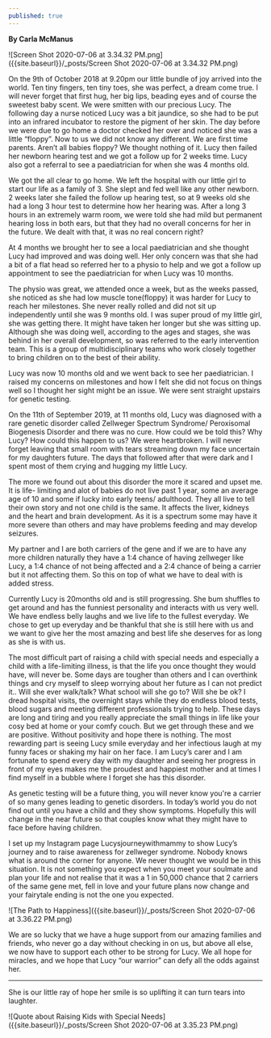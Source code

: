 ```yaml
---
published: true
---
```

**By Carla McManus**

![Screen Shot 2020-07-06 at 3.34.32 PM.png]({{site.baseurl}}/_posts/Screen Shot 2020-07-06 at 3.34.32 PM.png)

On the 9th of October 2018 at 9.20pm our little bundle of joy arrived into the world. Ten tiny fingers, ten tiny toes, she was perfect, a dream come true. I will never forget that first hug, her big lips, beading eyes and of course the sweetest baby scent. We were smitten with our precious Lucy. The following day a nurse noticed Lucy was a bit jaundice, so she had to be put into an infrared incubator to restore the pigment of her skin. The day before we were due to go home a doctor checked her over and noticed she was a little “floppy”. Now to us we did not know any different. We are first time parents. Aren’t all babies floppy? We thought nothing of it. Lucy then failed her newborn hearing test and we got a follow up for 2 weeks time. Lucy also got a referral to see a paediatrician for when she was 4 months old.

We got the all clear to go home. We left the hospital with our little girl to start our life as a family of 3. She slept and fed well like any other newborn. 2 weeks later she failed the follow up hearing test, so at 9 weeks old she had a long 3 hour test to determine how her hearing was. After a long 3 hours in an extremely warm room, we were told she had mild but permanent hearing loss in both ears, but that they had no overall concerns for her in the future.
We dealt with that, it was no real concern right?

At 4 months we brought her to see a local paediatrician and she thought Lucy had improved and was doing well. Her only concern was that she had a bit of a flat head so referred her to a physio to help and we got a follow up appointment to see the paediatrician for when Lucy was 10 months.

The physio was great, we attended once a week, but as the weeks passed, she noticed as she had low muscle tone(floppy) it was harder for Lucy to reach her milestones. She never really rolled and did not sit up independently until she was 9 months old. I was super proud of my little girl, she was getting there. It might have taken her longer but she was sitting up. Although she was doing well, according to the ages and stages, she was behind in her overall development, so was referred to the early intervention team. This is a group of multidisciplinary teams who work closely together to bring children on to the best of their ability.

Lucy was now 10 months old and we went back to see her paediatrician. I raised my concerns on milestones and how I felt she did not focus on things well so I thought her sight might be an issue. We were sent straight upstairs for genetic testing.

On the 11th of September 2019, at 11 months old, Lucy was diagnosed with a rare genetic disorder called Zellweger Spectrum Syndrome/ Peroxisomal Biogenesis Disorder and there was no cure. How could we be told this? Why Lucy? How could this happen to us?
We were heartbroken. I will never forget leaving that small room with tears streaming down my face uncertain for my daughters future.
The days that followed after that were dark and I spent most of them crying and hugging my little Lucy.

The more we found out about this disorder the more it scared and upset me. It is life- limiting and alot of babies do not live past 1 year, some an average age of 10 and some if lucky into early teens/ adulthood. They all live to tell their own story and not one child is the same. It affects the liver, kidneys and the heart and brain development. As it is a spectrum some may have it more severe than others and may have problems feeding and may develop seizures.

My partner and I are both carriers of the gene and if we are to have any more children naturally they have a 1:4 chance of having zellweger like Lucy, a 1:4 chance of not being affected and a 2:4 chance of being a carrier but it not affecting them. So this on top of what we have to deal with is added stress.

Currently Lucy is 20months old and is still progressing. She bum shuffles to get around and has the funniest personality and interacts with us very well. We have endless belly laughs and we live life to the fullest everyday. We chose to get up everyday and be thankful that she is still here with us and we want to give her the most amazing and best life she deserves for as long as she is with us.

The most difficult part of raising a child with special needs and especially a child with a life-limiting illness, is that the life you once thought they would have, will never be. Some days are tougher than others and I can overthink things and cry myself to sleep worrying about her future as I can not predict it.. Will she ever walk/talk? What school will she go to? Will she be ok? I dread hospital visits, the overnight stays while they do endless blood tests, blood sugars and meeting different professionals trying to help. These days are long and tiring and you really appreciate the small things in life like your cosy bed at home or your comfy couch. But we get through these and we are positive. Without positivity and hope there is nothing. The most rewarding part is seeing Lucy smile everyday and her infectious laugh at my funny faces or shaking my hair on her face. I am Lucy’s carer and I am fortunate to spend every day with my daughter and seeing her progress in front of my eyes makes me the proudest and happiest mother and at times I find myself in a bubble where I forget she has this disorder.

As genetic testing will be a future thing, you will never know you're a carrier of so many genes leading to genetic disorders. In today’s world you do not find out until you have a child and they show symptoms. Hopefully this will change in the near future so that couples know what they might have to face before having children.

I set up my Instagram page Lucysjourneywithmammy to show Lucy’s journey and to raise awareness for zellweger syndrome. Nobody knows what is around the corner for anyone. We never thought we would be in this situation. It is not something you expect when you meet
your soulmate and plan your life and not realise that it was a 1 in 50,000 chance that 2 carriers of the same gene met, fell in love and your future plans now change and your fairytale ending is not the one you expected.

![The Path to Happiness]({{site.baseurl}}/_posts/Screen Shot 2020-07-06 at 3.36.22 PM.png)


We are so lucky that we have a huge support from our amazing families and friends, who never go a day without checking in on us, but above all else, we now have to support each other to be strong for Lucy. We all hope for miracles, and we hope that Lucy “our warrior” can defy all the odds against her.

****
She is our little ray of hope her smile is so uplifting it can turn tears into laughter.

![Quote about Raising Kids with Special Needs]({{site.baseurl}}/_posts/Screen Shot 2020-07-06 at 3.35.23 PM.png)
